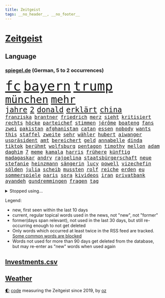 ```yaml
---
title: Zeitgeist
tags: __no_header__, __no_footer__
---
```


# [Zeitgeist](https://oliz.io/zeitgeist/)

## Language

<h3><a href="https://www.spiegel.de" target="_blank">spiegel.de</a> (German, 5 to 2 occurrences)</h3>
<p style="font-family:monospace">
<span style="font-size:32pt"><a href="news_links.html#fc" class="current">fc</a></span>
<span style="font-size:32pt"><a href="news_links.html#bayern" class="current">bayern</a></span>
<span style="font-size:32pt"><a href="news_links.html#trump" class="current">trump</a></span>
<br>
<span style="font-size:25pt"><a href="news_links.html#münchen" class="current">münchen</a></span>
<span style="font-size:25pt"><a href="news_links.html#mehr" class="current">mehr</a></span>
<br>
<span style="font-size:18pt"><a href="news_links.html#jahre" class="current">jahre</a></span>
<span style="font-size:18pt"><a href="news_links.html#2" class="current">2</a></span>
<span style="font-size:18pt"><a href="news_links.html#donald" class="current">donald</a></span>
<span style="font-size:18pt"><a href="news_links.html#erklärt" class="current">erklärt</a></span>
<span style="font-size:18pt"><a href="news_links.html#china" class="current">china</a></span>
<br>
<span style="font-size:12pt"><a href="news_links.html#franziska" class="current">franziska</a></span>
<span style="font-size:12pt"><a href="news_links.html#brantner" class="current">brantner</a></span>
<span style="font-size:12pt"><a href="news_links.html#friedrich" class="current">friedrich</a></span>
<span style="font-size:12pt"><a href="news_links.html#merz" class="current">merz</a></span>
<span style="font-size:12pt"><a href="news_links.html#sieht" class="current">sieht</a></span>
<span style="font-size:12pt"><a href="news_links.html#kritisiert" class="current">kritisiert</a></span>
<span style="font-size:12pt"><a href="news_links.html#rechts" class="current">rechts</a></span>
<span style="font-size:12pt"><a href="news_links.html#höcke" class="current">höcke</a></span>
<span style="font-size:12pt"><a href="news_links.html#parteichef" class="current">parteichef</a></span>
<span style="font-size:12pt"><a href="news_links.html#stimmen" class="current">stimmen</a></span>
<span style="font-size:12pt"><a href="news_links.html#jérôme" class="current">jérôme</a></span>
<span style="font-size:12pt"><a href="news_links.html#boateng" class="current">boateng</a></span>
<span style="font-size:12pt"><a href="news_links.html#fans" class="current">fans</a></span>
<span style="font-size:12pt"><a href="news_links.html#zwei" class="current">zwei</a></span>
<span style="font-size:12pt"><a href="news_links.html#pakistan" class="current">pakistan</a></span>
<span style="font-size:12pt"><a href="news_links.html#afghanistan" class="current">afghanistan</a></span>
<span style="font-size:12pt"><a href="news_links.html#catan" class="new">catan</a></span>
<span style="font-size:12pt"><a href="news_links.html#essen" class="current">essen</a></span>
<span style="font-size:12pt"><a href="news_links.html#nobody" class="current">nobody</a></span>
<span style="font-size:12pt"><a href="news_links.html#wants" class="new">wants</a></span>
<span style="font-size:12pt"><a href="news_links.html#this" class="new">this</a></span>
<span style="font-size:12pt"><a href="news_links.html#staffel" class="current">staffel</a></span>
<span style="font-size:12pt"><a href="news_links.html#zweite" class="current">zweite</a></span>
<span style="font-size:12pt"><a href="news_links.html#sehr" class="current">sehr</a></span>
<span style="font-size:12pt"><a href="news_links.html#wähler" class="current">wähler</a></span>
<span style="font-size:12pt"><a href="news_links.html#hubert" class="current">hubert</a></span>
<span style="font-size:12pt"><a href="news_links.html#aiwanger" class="new">aiwanger</a></span>
<span style="font-size:12pt"><a href="news_links.html#uspräsident" class="current">uspräsident</a></span>
<span style="font-size:12pt"><a href="news_links.html#amt" class="current">amt</a></span>
<span style="font-size:12pt"><a href="news_links.html#bereichert" class="current">bereichert</a></span>
<span style="font-size:12pt"><a href="news_links.html#geld" class="current">geld</a></span>
<span style="font-size:12pt"><a href="news_links.html#annabelle" class="new">annabelle</a></span>
<span style="font-size:12pt"><a href="news_links.html#dinda" class="new">dinda</a></span>
<span style="font-size:12pt"><a href="news_links.html#tiktok" class="current">tiktok</a></span>
<span style="font-size:12pt"><a href="news_links.html#berühmt" class="current">berühmt</a></span>
<span style="font-size:12pt"><a href="news_links.html#wolfsburg" class="current">wolfsburg</a></span>
<span style="font-size:12pt"><a href="news_links.html#pentagon" class="current">pentagon</a></span>
<span style="font-size:12pt"><a href="news_links.html#timothy" class="new">timothy</a></span>
<span style="font-size:12pt"><a href="news_links.html#mellon" class="new">mellon</a></span>
<span style="font-size:12pt"><a href="news_links.html#adam" class="current">adam</a></span>
<span style="font-size:12pt"><a href="news_links.html#daghim" class="new">daghim</a></span>
<span style="font-size:12pt"><a href="news_links.html#7" class="current">7</a></span>
<span style="font-size:12pt"><a href="news_links.html#meme" class="current">meme</a></span>
<span style="font-size:12pt"><a href="news_links.html#kamala" class="current">kamala</a></span>
<span style="font-size:12pt"><a href="news_links.html#harris" class="current">harris</a></span>
<span style="font-size:12pt"><a href="news_links.html#frühere" class="current">frühere</a></span>
<span style="font-size:12pt"><a href="news_links.html#künftig" class="current">künftig</a></span>
<span style="font-size:12pt"><a href="news_links.html#madagaskar" class="current">madagaskar</a></span>
<span style="font-size:12pt"><a href="news_links.html#andry" class="current">andry</a></span>
<span style="font-size:12pt"><a href="news_links.html#rajoelina" class="current">rajoelina</a></span>
<span style="font-size:12pt"><a href="news_links.html#staatsbürgerschaft" class="current">staatsbürgerschaft</a></span>
<span style="font-size:12pt"><a href="news_links.html#neue" class="current">neue</a></span>
<span style="font-size:12pt"><a href="news_links.html#stefanie" class="current">stefanie</a></span>
<span style="font-size:12pt"><a href="news_links.html#heinzmann" class="new">heinzmann</a></span>
<span style="font-size:12pt"><a href="news_links.html#sängerin" class="current">sängerin</a></span>
<span style="font-size:12pt"><a href="news_links.html#lucy" class="current">lucy</a></span>
<span style="font-size:12pt"><a href="news_links.html#powell" class="current">powell</a></span>
<span style="font-size:12pt"><a href="news_links.html#vizechefin" class="new">vizechefin</a></span>
<span style="font-size:12pt"><a href="news_links.html#sölden" class="new">sölden</a></span>
<span style="font-size:12pt"><a href="news_links.html#julia" class="current">julia</a></span>
<span style="font-size:12pt"><a href="news_links.html#scheib" class="new">scheib</a></span>
<span style="font-size:12pt"><a href="news_links.html#mussten" class="current">mussten</a></span>
<span style="font-size:12pt"><a href="news_links.html#rolf" class="current">rolf</a></span>
<span style="font-size:12pt"><a href="news_links.html#reiche" class="current">reiche</a></span>
<span style="font-size:12pt"><a href="news_links.html#erden" class="current">erden</a></span>
<span style="font-size:12pt"><a href="news_links.html#eu" class="current">eu</a></span>
<span style="font-size:12pt"><a href="news_links.html#sommerspiele" class="current">sommerspiele</a></span>
<span style="font-size:12pt"><a href="news_links.html#paris" class="current">paris</a></span>
<span style="font-size:12pt"><a href="news_links.html#sora" class="new">sora</a></span>
<span style="font-size:12pt"><a href="news_links.html#kivideos" class="current">kivideos</a></span>
<span style="font-size:12pt"><a href="news_links.html#iran" class="current">iran</a></span>
<span style="font-size:12pt"><a href="news_links.html#privatbank" class="new">privatbank</a></span>
<span style="font-size:12pt"><a href="news_links.html#ayandeh" class="new">ayandeh</a></span>
<span style="font-size:12pt"><a href="news_links.html#gundremmingen" class="new">gundremmingen</a></span>
<span style="font-size:12pt"><a href="news_links.html#fragen" class="current">fragen</a></span>
<span style="font-size:12pt"><a href="news_links.html#tag" class="current">tag</a></span>
</p>
<details>
<summary>Stopped using...</summary>
<p class="former" style="font-size:12pt">
bitte(1828) elfmeter(1828) halle(1828) material(1828) nationen(1828) 2019(1827) 70(1827) führende(1827) rheinlandpfalz(1827) sicherheitsbehörden(1827) vergeblich(1827) abend(1826) geliefert(1826) philippinen(1826) sexuelle(1826) tödlicher(1826) flüchtlinge(1825) greifen(1825) persönliche(1825) 300(1824) teilnehmen(1824) zurzeit(1824) 33(1823) altes(1823) bloß(1823) dreimal(1823) mittelmeer(1823) alexej(1822) entfernt(1822) kanzleramt(1822) löste(1822) mario(1822) nawalny(1822) unabhängige(1822) 10000(1821) massive(1821) 31(1820) allianz(1820) depressionen(1820) energien(1820) fdp(1820) freund(1820) obama(1820) produktion(1820) regt(1820) sekunden(1820) tötete(1820) verluste(1820) amerika(1819) athleten(1819) freiheit(1819) mörder(1819) online(1819) streitkräfte(1819) gebaut(1818) jahrhundert(1818) klinik(1818) null(1818) nutzte(1817) reißt(1817) aufgehoben(1816) schien(1816) verpassen(1816) weiterer(1816) standen(1815) vieler(1815) möglichst(1814) taiwan(1814) voraus(1813) befreien(1812) erbe(1812) gestürzt(1812) zugelassen(1810) einschränkungen(1809) globale(1808) schottland(1808) abgebrochen(1807) distanz(1806) stadion(1806) wind(1805) garten(1804) katholischen(1804) hielten(1803) hafen(1797) produziert(1795) hilfen(1794) popstar(1792) solchen(1792) fortsetzung(1791) leider(1791) hinweis(1790) schützt(1789) abstieg(1788) teilt(1786) staatlichen(1784) einblicke(1776) rache(1767) sammeln(1765) einfache(1755) berichtete(1735) umbau(1722) carlos(1680) sahra(1679) wagenknecht(1679) banken(1619) felix(1593) spiegelreporter(1581) müll(1577) kuriose(1524) mike(1494) investiert(1492) gehälter(1487) halbes(1447) außenministerin(1438) luftwaffe(1432) unserem(1416) überwachung(1360) fluss(1311) unmittelbar(1307) bewusst(1289) schlamm(1256) umstände(1253) lob(1221) tierschützer(1213) verzeichnet(1192) weitergehen(1183) fassungslos(1181) legal(1181) island(1159) durchs(1156) schickte(1138) fliegt(1112) versehen(1098) rückstand(1088) deuten(1085) erfüllen(1079) außenpolitik(1077) billigt(1065) deutschlandticket(1044) steigern(1039) flogen(1037) überschritten(1024) heimische(1017) venedig(1012) demonstriert(1000) zwingt(998) alcaraz(988) islamistischen(985) jäger(970) vereinten(954) darmstadt(949) laden(942) hauptrolle(925) wohnen(925) mannheim(921) diplomatische(918) fühlte(893) vergeltung(889) auswirken(881) berühmtesten(880) schlagabtausch(871) psychische(867) rechtsextremer(844) zwischenfall(836) warnungen(828) stellenabbau(825) erderwärmung(822) stockt(821) nahostkonflikt(819) service(807) bewaffnete(806) wmtitel(806) nächster(801) chancenlos(784) ausnahmezustand(783) völkermord(778) tisch(771) schwachen(770) belästigt(749) ausbruch(748) tatverdächtiger(737) teslachef(735) attentat(719) stimmte(716) schmerzen(715) reagierten(714) bsw(697) beschuldigte(693) gespalten(679) bedrängnis(668) indischen(668) beklagen(664) gesichter(662) größe(660) unwahrscheinlich(657) zeitalter(655) umfangreiche(646) huthis(645) operation(640) mangelnde(637) wettkampf(632) briten(628) verwehrt(627) format(625) verbündete(616) anhörung(615) kontroversen(605) gerieten(591) wütet(591) rasch(589) stewart(585) unmöglich(585) möglichkeit(584) höchstwert(576) gleiche(575) stammen(573) marihuana(571) jamal(565) musiala(565) einblick(555) rechtsradikale(554) elefanten(549) ruhrgebiet(547) denkbar(546) ursachen(546) 44(542) flut(529) parteispitze(525) vorstellung(523) rechtsstreit(522) depression(520) rafael(520) perfekt(513) sportlerinnen(511) gemessen(504) m(498) übel(497) laufbahn(487) urteile(482) bürgerinnen(474) wachsende(473) gleichen(471) kontinent(471) fühle(458) wanderer(457) telefon(456) fitnessstudio(452) anruf(451) erschüttern(451) inlandsgeheimdienst(442) vorgeschlagen(442) ahmed(436) nähert(430) jemen(426) nächstes(425) scheiterten(424) kriege(423) todesfälle(423) vermeidet(418) unabhängigkeit(414) astronomie(411) plattformen(411) 2011(410) anhaltende(407) ausgetauscht(406) fläche(406) parallelen(405) abgesetzt(402) parteifreund(398) baku(395) anzahl(392) tiefer(391) alex(390) explodiert(387) zeitung(384) jordanien(380) spiegelrecherchen(379) psg(376) königreich(372) milizen(372) australischen(368) grundschulen(366) brett(361) zulasten(360) harmlos(359) seitenhieb(358) fische(357) option(357) amtsantritt(356) ukrainepolitik(356) passen(355) erik(352) maler(352) ausgegeben(342) hauptdarsteller(342) schwärmt(342) unterschiedlichen(341) beliebter(339) heutige(339) kliniken(339) pyrotechnik(339) exchef(336) pedro(334) kongress(331) altkanzler(326) gavin(326) runden(326) schuh(325) traditionell(324) kürzen(323) 500000(321) beliebte(321) delegation(317) therapeuten(315) ministerien(312) versus(312) begehrt(311) report(310) gewinnerin(309) rechtsradikalen(307) ed(301) mobilität(301) sheeran(301) vereinigte(301) bezieht(300) morddrohungen(297) bußgelder(294) großbank(294) spotify(293) zündet(292) absetzung(291) interessieren(291) konkurrent(291) nasa(291) bunt(289) dreh(289) faire(289) bot(288) durcheinander(288) antrittsbesuch(287) erschlagen(287) erwartete(287) interner(287) verwirrung(287) steigert(284) alsharaa(282) fehlten(282) vereinbart(282) winzige(282) empfehlen(280) gegenspieler(278) verlängern(277) freiwilligen(276) dominieren(272) enthalten(272) slowene(272) bangkok(269) flugzeugabsturz(269) waldbrände(269) ruder(268) bewegte(267) rücksicht(267) skandale(266) trauerfeier(265) regisseurin(264) menschengruppe(263) drücken(262) heidelberg(262) suchaktion(262) firewall(259) kälte(255) natostaaten(255) posts(254) gift(253) newsom(253) spannung(251) großartigen(250) gerückt(249) patricia(249) wirtschaftlich(248) chemnitz(247) gedenkfeier(247) wappnet(246) echo(245) sterne(244) pressefreiheit(242) auszuschließen(241) schärfer(241) barcelonas(239) fatale(238) kanzleramtschef(237) liveanalyse(236) mittendrin(236) hang(235) saarland(234) verfügt(234) ekrem(232) entführung(230) griechischen(229) marie(229) unterzahl(228) massenproteste(227) verhältnisse(227) landesweit(226) parteifreunde(226) unterscheiden(226) übergangspräsident(226) moderner(225) bullshit(223) rechnungshof(222) überraschen(221) roland(220) salzburg(219) river(218) dick(217) rückzieher(217) trophäe(217) vergleiche(217) watch(217) pascal(215) spiegeltalk(215) zweifelhafte(214) saturn(210) stemmen(210) freigang(209) beteiligte(208) wüst(207) stach(206) stromausfall(206) 1860(205) galatasaray(205) kollidieren(205) umstritten(205) beispiellosen(202) josé(202) taucher(202) diplomatischer(201) drohnenattacke(200) kürzer(200) heimatschutzministerin(199) tusk(199) 14jährigen(198) flügen(198) anzüge(196) erzeugen(196) gekippt(196) schwimmbad(196) christine(194) gewinne(194) ussoldaten(194) bemerkungen(192) unangenehm(192) verfassungsgericht(191) einzigen(190) vermissten(190) abschnitt(189) anerkannt(189) piastri(189) verabschiedete(189) anpassung(187) bergsteiger(187) netanyahuregierung(187) visa(187) memoiren(186) monatelangen(186) i̇mamoğlu(185) tatverdächtig(185) uskonzern(184) alexandria(183) jerusalem(183) mitbegründer(183) taiwans(183) einschränkung(182) ansagen(181) stich(181) wälder(181) dosis(180) harvard(180) nachhaltigkeit(180) aufreger(179) erika(178) lichtjahre(178) psychologische(178) wertvolle(178) erfindet(177) komplette(176) özel(176) prognose(175) hitzewellen(174) olympique(174) verteidigte(174) carrie(173) hoffmann(173) mischen(173) psychischen(173) brannten(172) bösen(172) flossen(172) gewissheit(171) tötungsdelikt(170) sprengt(169) traurige(169) nebenwirkungen(168) sozialausgaben(168) umgehend(168) wohnungsmarkt(168) özgür(168) aufnahme(167) inspiriert(167) unruhen(166) weinen(166) wrack(166) neunjähriger(165) 110(164) 89jährige(164) regenfällen(164) überflutungen(164) ambitionierten(163) arm(163) hobby(163) thorsten(163) abnehmen(160) absichtlich(160) auftauchen(160) hindernis(160) telegram(160) unionspolitiker(160) algerien(159) arten(159) lästig(159) schwersten(159) menendez(158) lokal(157) schränkt(157) 15jähriger(156) handelsabkommen(155) kremlsprecher(155) label(155) trotzte(155) aß(154) rätseln(154) gestiegenen(153) testet(153) aggressiver(152) finde(152) kippt(152) kreuzfahrtschiff(152) usjustizministerium(152) hai(151) wilke(151) außergewöhnlichen(150) fremden(150) routen(150) ertrinkt(149) fed(149) verletzen(149) überdurchschnittlich(149) lola(148) mahmoud(148) türmen(148) jersey(147) schutzmaßnahmen(147) zugeschlagen(147) betrunken(146) hektar(146) traditionsklub(146) ansturm(145) ankündigung(144) europäern(144) historischem(144) renten(144) sommerpause(144) ausfall(142) vertagt(142) weiblicher(142) kindesmissbrauch(141) oppositionsführer(141) schlangen(141) rückläufig(140) wanderung(140) historikerin(139) promis(139) teamchef(139) ansage(138) anscheinend(138) exkanzler(138) kampfjet(138) harren(137) kampfflugzeuge(137) passierte(137) schwerdtner(137) 300000(136) doppelten(135) mieter(135) plötzlichen(135) regionalverkehr(135) typen(134) zeitfahren(134) gewalttätigen(133) fraglich(132) landschaft(132) syriens(132) toleranz(132) variante(132) xatar(132) gestolpert(131) gloria(131) indischer(131) spielplan(131) 140(129) nachteile(129) schlägerei(129) madonna(128) verzweifeln(128) bedrohungslage(127) iranischer(127) picasso(127) unterbrechen(127) vereinbaren(127) zwecke(127) kichips(126) timo(126) bahnverkehr(125) kontrahenten(124) sorgerechtsstreit(124) ausbrechen(123) gekündigt(122) längeren(122) mannschaften(122) gesinnung(121) lupe(121) rentensystem(121) koblenz(120) vermittlung(120) harvarduniversität(119) olympiasieger(119) senior(119) starkoch(119) weltbühne(119) 2002(118) volksfest(118) brettspiele(117) mietpreisbremse(117) verbrauchern(117) chelsea(116) dbbteam(116) 23jährige(115) brigitte(115) demokrat(115) grundrechte(115) merlin(115) blatten(114) championsleaguesieger(114) drehbuch(114) sensationell(114) betroffener(113) iaea(113) inbegriff(113) transfers(113) bergsturz(112) durchgeführt(112) stürmt(112) trainers(112) absicht(111) ausgibt(111) eruption(111) marseille(110) sprengung(110) wilders(110) enttäuschend(109) lehre(109) mali(109) bestimmen(108) macrons(108) karol(107) lilly(107) mittelstand(107) nawrocki(107) ruhiger(107) bronze(106) küsten(106) pablo(106) magabewegung(105) neffe(105) altersgrenze(104) altersgrenzen(104) fäuste(104) amoklauf(103) ferieninsel(103) luca(103) erzfeind(102) farken(102) harz(102) lissabon(102) mediamarkt(102) sydney(102) trinkt(102) ressort(101) subventionen(101) 1500(100) aktiviert(100) erschreckend(99) militärhilfe(99) niederschläge(99) verwandt(99) alfons(98) rechner(98) schuhbeck(98) dürren(97) oberleitung(97) ruffalo(97) verzweiflung(97) israelirankonflikt(96) lehmann(96) hetze(95) moritz(95) entweder(94) horror(94) santorini(94) angelegte(92) geschäftsfrau(92) grenzübergang(92) nonnen(92) überaus(92) bewältigen(91) geschlecht(91) niger(91) onlinebetrug(91) 136(90) 76jährige(90) dazugehörigen(90) diva(90) gremium(90) kloster(90) leitzins(90) linkenchefin(90) popkultur(90) staatsangehörige(90) vermittlerrolle(90) zuwanderern(90) alljährlichen(89) basketballem(89) einwandern(89) hob(89) hochsommer(89) look(89) nachzahlungen(89) religionen(89) aitana(87) bonmatí(87) bundeshaushalt(87) diskurs(87) drogenhandel(87) exfußballstar(87) weltmeere(87) tropische(86) zdfmoderatorin(86) abgestellte(85) bob(85) freihandelsabkommen(85) leuten(85) michelin(85) 26jährige(84) ardsendung(84) flügeln(84) freiburger(84) gedenkstätte(84) invasive(84) jerry(84) matthew(84) steuerte(84) tarifliche(84) todes(84) wirbelt(84) datenschützer(83) haushaltsplan(83) gewalttäter(82) notwendigen(82) unbewaffnete(82) windböen(82) österreicherin(82) 1972(81) baldige(81) einzel(81) nils(81) minsk(80) mr(80) afghanischen(79) sozialkosten(79) südküste(79) berichteten(78) durchsuchen(78) felsigen(78) fischerei(78) geächtet(78) konzernmutter(78) prostituierten(78) usmoderator(78) beeindrucken(77) blaue(77) effizient(77) erkenne(77) generaldebatte(77) haushaltsdebatte(77) mischa(77) solidarisiert(77) sondersitzung(77) teleskop(77) wehrte(77) aufsichtsgremium(76) profifußballer(76) schild(76) schlossen(76) aufklärungsflugzeug(75) kontaktierte(75) pegel(75) weltranglistenerste(75) bootsausflug(74) brisant(74) ertränkt(74) evenepoel(74) gesa(74) krause(74) remco(74) zugelegt(74) zulassung(74) 2036(73) auffahrunfall(73) gelbe(73) neubau(73) praxen(73) richterkandidaten(73) camp(72) emgold(72) grenzschützer(72) schaltete(72) abgestürzten(71) chinesischem(71) darknet(71) dumitru(71) gedauert(71) gunn(71) hektik(71) merke(71) superman(71) antiisraelischer(70) ereignissen(70) großstädte(70) leichten(70) moulin(70) reinhardt(70) republikanern(70) rouge(70) herausgefunden(69) multimilliardär(69) vermittelte(69) wirecard(69) 407(68) ecuador(68) enthüllen(68) saftige(68) spiegelanalyse(68) strahlkraft(68) weggesperrt(68) late(67) schlesinger(67) sichergestellt(67) socialmediapost(67) spatenstich(67) ultrarechten(67) 95(66) berüchtigter(66) eindringlinge(66) emil(66) livesendung(66) mutmaßliches(66) sharaa(66) achteinhalb(65) exklusive(65) gewidmet(65) lacher(65) rivalin(65) stützpunkt(65) taifun(65) tropensturm(65) wegovy(65) pausiert(64) schließung(64) spektakulärer(64) strategischen(64) titanic(64) videoüberwacht(64) barack(63) baumgart(63) begrüßen(63) gebremst(63) julija(63) nawalnaja(63) raumfahrtbehörde(63) rohstoffe(63) romanelli(63) teilerfolg(63) vereinfachen(63) anhalten(62) einbürgerungen(62) palästinaaktivisten(62) strike(62) 47jähriger(61) fußballweltmeister(61) putinfreund(61) athletinnen(60) briefe(60) fußfessel(60) neunzigern(60) überqueren(60) ankündigungen(59) glass(59) peichl(59) theorie(59) liebespaar(58) ortstermin(58) seniorin(58) stundenlanger(58) thailands(58) tragik(58) willy(58) wolke(58) ausnehmen(57) bookingcom(57) extremsportler(57) kugelbomben(57) ludwigshafen(57) luther(57) novum(57) paaren(57) peskow(57) pilotprojekt(57) rang(57) silvester(57) stichelt(57) wonder(57) 35jährige(56) 7000(56) ausgleichen(56) erwischen(56) fantasiert(56) gewürdigt(56) häufigsten(56) krankhaften(56) römische(56) angelaufen(55) bootsführer(55) pflegekosten(55) ständiger(55) tyler(55) usrapperin(55) geförderten(54) jdcom(54) längste(54) stehenden(54) zurückgeholt(54) exbndchef(53) gequält(53) kostete(53) liebespaare(53) turniereinzelkritik(53) andererseits(52) olympiabewerbung(52) andeutet(51) gesamtwertung(51) kigenerierten(51) maike(51) steinschlag(51) vorleistung(51) bezeichnen(50) bundesstraße(50) dreckige(50) haltbar(50) netzbetreiber(50) palästinas(50) abhalten(49) gebiete(49) kinoleinwand(49) leichtathletikwm(49) mitgerissen(49) welthandel(49) astronauten(48) bestellungen(48) einzusetzen(48) konzernspitze(48) kugelstoßen(48) kulisse(48) ludwigsburg(48) ogunleye(48) sozialsysteme(48) tiefgreifende(48) yemisi(48) denis(47) khalil(47) palästinaaktivist(47) rechtsextremem(47) sotschi(47) ausstellungen(46) kofferraum(46) schwert(46) anwesenden(45) auktionshaus(45) gründung(45) regierungsvertreter(45) shitstorm(45) abgewinnen(44) autorennen(44) beschwerte(44) erdmann(44) erfurter(44) gender(44) kaleb(44) mecklenburg(44) verbrennungen(44) aufeinandertreffen(43) ausgewählte(43) betonen(43) mourinho(43) unosicherheitsrat(43) vergiftetes(43) behindert(42) crasht(42) einsteigen(42) jederzeit(42) straßenradsport(42) virkus(42) zuwanderung(42) fossilien(41) gegenwind(41) gleichgewicht(41) katholischer(41) kulturkämpfer(41) wasserwerfer(41) abschauen(40) verfassungstreue(40) welthandelsorganisation(40) wochenlanger(40) chat(39) geschäftstüchtige(39) militärmanöver(39) schmücken(39) witwe(39) aktie(38) bombardements(38) gewichtsverlust(38) quallen(38) rooney(38) spritzen(38) wirbelsturm(38) candace(37) luftverschmutzung(37) owens(37) sicherheitsexperten(37) zod(37) 29jährige(36) angelina(36) berry(36) exnationalspieler(36) hausfrau(36) jolie(36) mitbewohnerin(36) zweijähriger(36) achtlos(35) carl(35) nachtleben(35) rotterdam(35) saale(35) sozialismus(35) statisten(35) ägyptens(35) bemalte(34) dienstleister(34) einfangen(34) herzustellen(34) moskauer(34) norditalien(34) scherzt(34) sogenanntes(34) angemessene(33) bosnien(33) dodik(33) eröffneten(33) milorad(33) normalen(33) saisonbeginn(33) beschwichtigt(32) identifizieren(32) innenpolitisch(32) kunstwerke(32) samuel(32) unoexperten(32) wacht(32) abgewendet(31) gina(31) klarmoderatorin(31) lückenkemper(31) rtlshow(31) stimmungsbild(31) angedeutet(30) commerzbank(30) exportüberschuss(30) frühstück(30) ifogeschäftsklimaindex(30) kinos(30) kulturzentrum(30) puste(30) schauspielstar(30) staatssekretär(30) unicredit(30) usgeschäft(30) basketballer(29) eugen(29) gewaltiger(29) krokodile(29) unbekanntes(29) zentren(29) ernsthaft(28) paypal(28) spendenaufruf(28) strafbar(28) turbulenzen(28) arizona(27) bestiegen(27) einzunehmen(27) fünfzigerjahre(27) geburtstagsfeier(27) jahreszeiten(27) neuigkeiten(27) regnet(27) seth(27) spieltag(27) betrugsmaschen(26) bundeswehrsoldaten(26) email(26) gabriel(26) pferden(26) potenziellen(26) 1993(25) crime(25) hensel(25) lyle(25) techfirmen(25) vergiftung(25) zerbrach(25) doppelte(24) entführte(24) erzielte(24) fanatischen(24) lenin(24) melbourne(24) armeechef(23) karim(23) konsequenz(23) promi(23) rimini(23) seilen(23) geschmäht(22) nachfolgerin(22) streumunition(22) erneuerbare(21) filderstadt(21) hoffenheim(21) jaguar(21) kirmes(21) rover(21) stromnetz(21) verbale(21) falschparken(20) halfen(20) verdichten(20) widersacher(20) überraschender(20) fluggäste(19) fossiler(19) gekentert(19) nrwministerpräsident(19) süffisanten(19) ableger(18) ag(18) forschungsinstitute(18) pünktlich(18) talkshow(18) anz(17) gekracht(17) manns(17) pension(17) psychologen(17) abwasser(16) detroit(16) elektrofachmärkte(16) grundsätzliches(16) jets(16) nikola(16) rekordwert(16) standstreifen(16) urinieren(16) wayne(16) eineinhalb(15) koffern(15) krankheitserreger(15) mahlzeit(15) nachbarin(15) stallorder(15) verwahrt(15) westdeutschland(15) wohlsten(15) anhaltenden(14) erbschaft(14) formel1qualifying(14) guterres(14) innensenator(14) unterrichten(14) astronautinnen(13) chp(13) daviscupkapitän(13) dopingspielen(13) dänemarks(13) eigenschaften(13) irritierenden(13) laufstegen(13) luigi(13) möhring(13) stichverletzungen(13) todesdrohungen(13) wotan(13) begründete(12) gelegt(12) lebenslanger(12) loben(12) rückfall(12) sportverbände(12) zusammengestellt(12) terminal(11) unberechenbar(11) unogeneralsekretär(11) usbotschafter(11) vorstellbar(11) vuelta(11)
</p>
</details>
<p>Legend:
<ul>
<li><span class="new">new</span>, first seen within the last 10 days</li>
<li><span class="current">current</span>, regular topical words used in the news, not "new", not "former"</li>
<li><span class="former">former(days span relevant)</span>, not used in the last 30 days, but still re-occurring enough to not get deleted</li>
<li>Only words which occurred at least twice in the RSS feed are tracked. <a href="language/filters.py">Some common words are blocked</a></li>
<li>Words not used for more than 90 days get deleted from the database, but may re-enter as "new" words when used again</li>
</ul>
</p>

## [Investments](investments.html)[.csv](investments.csv)

## [Weather](weather.html)

<footer>
<a href="javascript:toggleTheme()" class="nav">🌓</a>
<a href="https://github.com/ooz/zeitgeist">code</a> measuring the Zeitgeist since 2019, by <a href="https://oliz.io">oz</a>
</footer>
